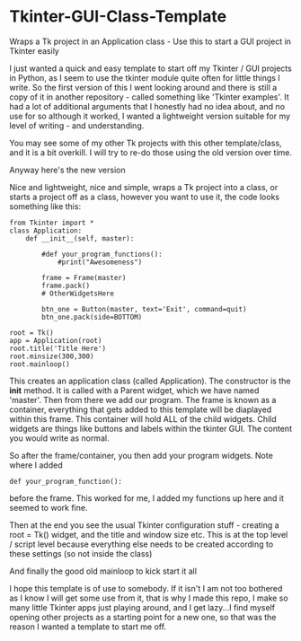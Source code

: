 # Tkinter-GUI-Class-Template
Wraps a Tk project in an Application class - Use this to start a GUI project in Tkinter easily 

I just wanted a quick and easy template to start off my Tkinter / GUI projects in Python, as I seem to use the tkinter module quite often for little things I write. So the first version of this I went looking around and there is still a copy of it in another repository - called something like 'Tkinter examples'. It had a lot of additional arguments that I honestly had no idea about, and no use for so although it worked, I wanted a lightweight version suitable for my level of writing - and understanding.

You may see some of my other Tk projects with this other template/class, and it is a bit overkill. I will try to re-do those using the old version over time.

Anyway here's the new version

Nice and lightweight, nice and simple, wraps a Tk project into a class, or starts a project off as a class, however you want to use it, the code looks something like this:


    from Tkinter import *
    class Application:
        def __init__(self, master): 
            
            #def your_program_functions():
                #print("Awesomeness")
                            
            frame = Frame(master)
            frame.pack()
            # OtherWidgetsHere
            
            btn_one = Button(master, text='Exit', command=quit)
            btn_one.pack(side=BOTTOM)

    root = Tk()
    app = Application(root)
    root.title('Title Here')
    root.minsize(300,300)
    root.mainloop()


This creates an application class (called Application). The constructor is the __init__ method. It is called with a Parent widget, which we have named 'master'. Then from there we add our program. The frame is known as a container, everything that gets added to this template will be diaplayed within this frame. This container will hold ALL of the child widgets. Child widgets are things like buttons and labels within the tkinter GUI. The content you would write as normal.

So after the frame/container, you then add your program widgets. Note where I added 
    
    def your_program_function():

before the frame. This worked for me, I added my functions up here and it seemed to work fine.

Then at the end you see the usual Tkinter configuration stuff - creating a root = Tk() widget, and the title and window size etc. This is at the top level / script level because everything else needs to be created according to these settings (so not inside the class)

And finally the good old mainloop to kick start it all

I hope this template is of use to somebody. If it isn't I am not too bothered as I know I will get some use from it, that is why I made this repo, I make so many little Tkinter apps just playing around, and I get lazy...I find myself opening other projects as a starting point for a new one, so that was the reason I wanted a template to start me off.
